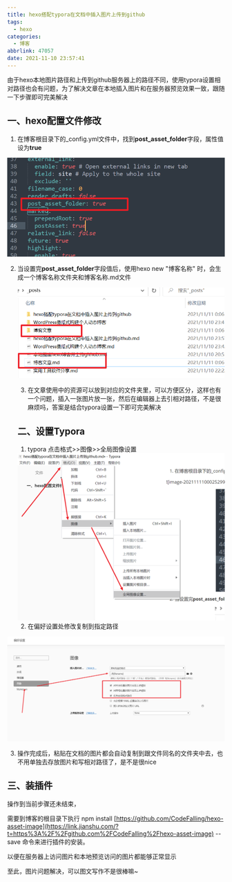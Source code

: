 ```yaml
---
title: hexo搭配typora在文档中插入图片上传到github
tags:
  - hexo
categories:
  - 博客
abbrlink: 47057
date: 2021-11-10 23:57:41
---
```


由于hexo本地图片路径和上传到github服务器上的路径不同，使用typora设置相对路径也会有问题，为了解决文章在本地插入图片和在服务器预览效果一致，跟随一下步骤即可完美解决

## 一、hexo配置文件修改

1. 在博客根目录下的_config.yml文件中，找到**post_asset_folder**字段，属性值设为**true**

<!--more-->

![image-20211111000301442](hexo搭配typora在文档中插入图片上传到github/image-20211111000301442.png)

2. 当设置完**post_asset_folder**字段值后，使用hexo new "博客名称" 时，会生成一个博客名称文件夹和博客名称.md文件

   ![image-20211111000824606](hexo搭配typora在文档中插入图片上传到github/image-20211111000824606.png)

   3. 在文章使用中的资源可以放到对应的文件夹里，可以方便区分，这样也有一个问题，插入一张图片放一张，然后在编辑器上去引相对路径，不是很麻烦吗，答案是结合typora设置一下即可完美解决

   ## 二、设置Typora

   1. typora 点击格式>>图像>>全局图像设置

   <img src="hexo搭配typora在文档中插入图片上传到github/image-20211111001152225.png" alt="image-20211111001152225" style="zoom:80%;" />

   2. 在偏好设置处修改复制到指定路径

![image-20211111001342435](hexo搭配typora在文档中插入图片上传到github/image-20211111001342435.png)

3. 操作完成后，粘贴在文档的图片都会自动复制到跟文件同名的文件夹中去，也不用单独去存放图片和写相对路径了，是不是很nice

## 三、装插件

操作到当前步骤还未结束，

需要到博客的根目录下执行 npm install [https://github.com/CodeFalling/hexo-asset-image](https://link.jianshu.com/?t=https%3A%2F%2Fgithub.com%2FCodeFalling%2Fhexo-asset-image) --save 命令来进行插件的安装。

以便在服务器上访问图片和本地预览访问的图片都能够正常显示

至此，图片问题解决，可以图文写作不是很棒嘛~

